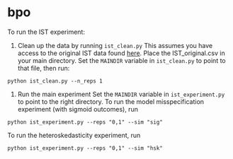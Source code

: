 # bpo

To run the IST experiment:
1. Clean up the data by running `ist_clean.py`
This assumes you have access to the original IST data found [here](https://datashare.is.ed.ac.uk/handle/10283/128). Place the IST_original.csv in your main directory. Set the `MAINDIR` variable in `ist_clean.py` to point to that file, then run:
```shell
python ist_clean.py --n_reps 1
```

1. Run the main experiment
Set the `MAINDIR` variable in `ist_experiment.py` to point to the right directory.
To run the model misspecification experiment (with sigmoid outcomes), run
```shell
python ist_experiment.py --reps "0,1" --sim "sig"
```
To run the heteroskedasticity experiment, run
```shell
python ist_experiment.py --reps "0,1" --sim "hsk"
```